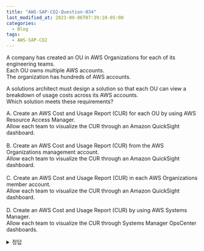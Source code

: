 ```yaml
---
title: "AWS-SAP-CO2-Question-034"
last_modified_at: 2023-09-06T07:39:10-05:00
categories:
  - Blog
tags:
  - AWS-SAP-CO2
---
```


A company has created an OU in AWS Organizations for each of its engineering teams.    
Each OU owns multiple AWS accounts.   
The organization has hundreds of AWS accounts.   

A solutions architect must design a solution so that each OU can view a breakdown of usage costs across its AWS accounts.   
Which solution meets these requirements?

A. Create an AWS Cost and Usage Report (CUR) for each OU by using AWS Resource Access Manager.   
   Allow each team to visualize the CUR through an Amazon QuickSight dashboard.   
<br/>
B. Create an AWS Cost and Usage Report (CUR) from the AWS Organizations management account.   
   Allow each team to visualize the CUR through an Amazon QuickSight dashboard.   
<br/>
C. Create an AWS Cost and Usage Report (CUR) in each AWS Organizations member account.   
   Allow each team to visualize the CUR through an Amazon QuickSight dashboard.  
<br/>
D. Create an AWS Cost and Usage Report (CUR) by using AWS Systems Manager.    
   Allow each team to visualize the CUR through Systems Manager OpsCenter dashboards.
<br/>
<details>
  <summary>정답</summary>
  site: B, community: B(100%)
  <br/>
  B 가 정답.   
  The solution would be to create an AWS Cost and Usage Report (CUR) from the AWS Organizations management account. This would allow the management account to view the usage costs across all the member accounts, and the teams can visualize the CUR through an Amazon QuickSight dashboard. This allows the organization to have a centralized place to view the cost breakdown and the teams to access the cost breakdown in an easy way.   
  <br/>
  참조할만한 글: [https://taehyeki.tistory.com/379   ](https://aws.amazon.com/blogs/mt/visualize-and-gain-insights-into-your-aws-cost-and-usage-with-cloud-intelligence-dashboards-using-amazon-quicksight/)https://aws.amazon.com/blogs/mt/visualize-and-gain-insights-into-your-aws-cost-and-usage-with-cloud-intelligence-dashboards-using-amazon-quicksight/
</deatils>
